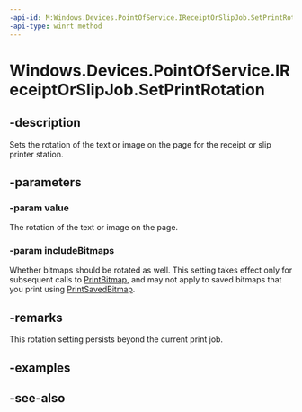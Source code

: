 ```yaml
---
-api-id: M:Windows.Devices.PointOfService.IReceiptOrSlipJob.SetPrintRotation(Windows.Devices.PointOfService.PosPrinterRotation,System.Boolean)
-api-type: winrt method
---
```


<!-- Method syntax
public void SetPrintRotation(Windows.Devices.PointOfService.PosPrinterRotation value, System.Boolean includeBitmaps)
-->

# Windows.Devices.PointOfService.IReceiptOrSlipJob.SetPrintRotation

## -description
Sets the rotation of the text or image on the page for the receipt or slip printer station.

## -parameters
### -param value
The rotation of the text or image on the page.

### -param includeBitmaps
Whether bitmaps should be rotated as well. This setting takes effect only for subsequent calls to [PrintBitmap](ireceiptorslipjob_printbitmap.md), and may not apply to saved bitmaps that you print using [PrintSavedBitmap](ireceiptorslipjob_printsavedbitmap.md).

## -remarks
This rotation setting persists beyond the current print job.

## -examples

## -see-also
